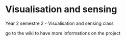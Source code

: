 # Visualisation and sensing
 Year 2 semestre 2 - Visualisation and sensing class

go to the wiki to have more informations on the project 
